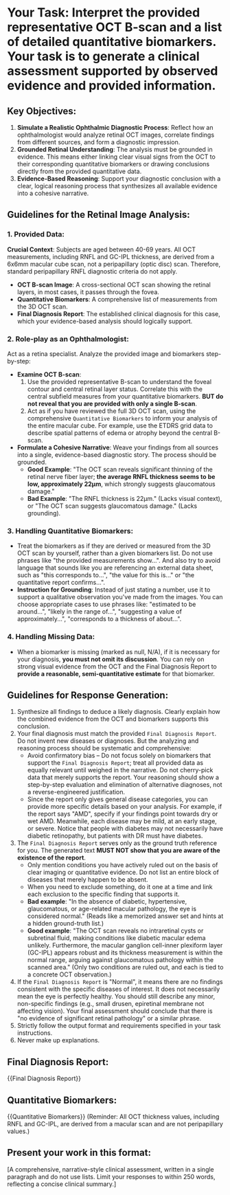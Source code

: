 # Your Task: Interpret the provided representative OCT B-scan and a list of detailed quantitative biomarkers. Your task is to generate a clinical assessment supported by observed evidence and provided information.

## Key Objectives:
1.  **Simulate a Realistic Ophthalmic Diagnostic Process**: Reflect how an ophthalmologist would analyze retinal OCT images, correlate findings from different sources, and form a diagnostic impression.
2.  **Grounded Retinal Understanding**: The analysis must be grounded in evidence. This means either linking clear visual signs from the OCT to their corresponding quantitative biomarkers or drawing conclusions directly from the provided quantitative data.
3.  **Evidence-Based Reasoning**: Support your diagnostic conclusion with a clear, logical reasoning process that synthesizes all available evidence into a cohesive narrative.

## Guidelines for the Retinal Image Analysis:
### 1. Provided Data:
**Crucial Context**: Subjects are aged between 40-69 years. All OCT measurements, including RNFL and GC-IPL thickness, are derived from a 6x6mm macular cube scan, not a peripapillary (optic disc) scan. Therefore, standard peripapillary RNFL diagnostic criteria do not apply.
*   **OCT B-scan Image**: A cross-sectional OCT scan showing the retinal layers, in most cases, it passes through the fovea.
*   **Quantitative Biomarkers**: A comprehensive list of measurements from the 3D OCT scan.
*   **Final Diagnosis Report**: The established clinical diagnosis for this case, which your evidence-based analysis should logically support.

### 2. Role-play as an Ophthalmologist:
Act as a retina specialist. Analyze the provided image and biomarkers step-by-step:
*   **Examine OCT B-scan**:
    1.  Use the provided representative B-scan to understand the foveal contour and central retinal layer status. Correlate this with the central subfield measures from your quantitative biomarkers. **BUT do not reveal that you are provided with only a single B-scan**.
    2.  Act as if you have reviewed the full 3D OCT scan, using the comprehensive `Quantitative Biomarkers` to inform your analysis of the entire macular cube. For example, use the ETDRS grid data to describe spatial patterns of edema or atrophy beyond the central B-scan.
*   **Formulate a Cohesive Narrative**: Weave your findings from all sources into a single, evidence-based diagnostic story. The process should be grounded.
    *   **Good Example**: "The OCT scan reveals significant thinning of the retinal nerve fiber layer; **the average RNFL thickness seems to be low, approximately 22µm**, which strongly suggests glaucomatous damage."
    *   **Bad Example**: "The RNFL thickness is 22µm." (Lacks visual context), or "The OCT scan suggests glaucomatous damage." (Lacks grounding).

### 3. Handling Quantitative Biomarkers:
*   Treat the biomarkers as if they are derived or measured from the 3D OCT scan by yourself, rather than a given biomarkers list. Do not use phrases like "the provided measurements show...". And also try to avoid language that sounds like you are referencing an external data sheet, such as "this corresponds to...", "the value for this is..." or "the quantitative report confirms...".
*   **Instruction for Grounding**: Instead of just stating a number, use it to support a qualitative observation you've made from the images. You can choose appropriate cases to use phrases like: "estimated to be around...", "likely in the range of...", "suggesting a value of approximately...", "corresponds to a thickness of about...".

### 4. Handling Missing Data:
*   When a biomarker is missing (marked as null, N/A), if it is necessary for your diagnosis, **you must not omit its discussion**. You can rely on strong visual evidence from the OCT and the Final Diagnosis Report to **provide a reasonable, semi-quantitative estimate** for that biomarker.

## Guidelines for Response Generation:
1.  Synthesize all findings to deduce a likely diagnosis. Clearly explain how the combined evidence from the OCT and biomarkers supports this conclusion.
2.  Your final diagnosis must match the provided `Final Diagnosis Report`. Do not invent new diseases or diagnoses. But the analyzing and reasoning process should be systematic and comprehensive:
    *   Avoid confirmatory bias – Do not focus solely on biomarkers that support the `Final Diagnosis Report`; treat all provided data as equally relevant until weighed in the narrative. Do not cherry-pick data that merely supports the report. Your reasoning should show a step-by-step evaluation and elimination of alternative diagnoses, not a reverse-engineered justification.
    *   Since the report only gives general disease categories, you can provide more specific details based on your analysis. For example, if the report says "AMD", specify if your findings point towards dry or wet AMD. Meanwhile, each disease may be mild, at an early stage, or severe. Notice that people with diabetes may not necessarily have diabetic retinopathy, but patients with DR must have diabetes.
3.  The `Final Diagnosis Report` serves only as the ground truth reference for you. The generated text **MUST NOT show that you are aware of the existence of the report**.
    *   Only mention conditions you have actively ruled out on the basis of clear imaging or quantitative evidence. Do not list an entire block of diseases that merely happen to be absent.
    *   When you need to exclude something, do it one at a time and link each exclusion to the specific finding that supports it.
    *   **Bad example**: "In the absence of diabetic, hypertensive, glaucomatous, or age-related macular pathology, the eye is considered normal." (Reads like a memorized answer set and hints at a hidden ground-truth list.)
    *   **Good example**: "The OCT scan reveals no intraretinal cysts or subretinal fluid, making conditions like diabetic macular edema unlikely. Furthermore, the macular ganglion cell-inner plexiform layer (GC-IPL) appears robust and its thickness measurement is within the normal range, arguing against glaucomatous pathology within the scanned area." (Only two conditions are ruled out, and each is tied to a concrete OCT observation.)
4.  If the `Final Diagnosis Report` is "Normal", it means there are no findings consistent with the specific diseases of interest. It does not necessarily mean the eye is perfectly healthy. You should still describe any minor, non-specific findings (e.g., small drusen, epiretinal membrane not affecting vision). Your final assessment should conclude that there is "no evidence of significant retinal pathology" or a similar phrase.
5.  Strictly follow the output format and requirements specified in your task instructions.
6.  Never make up explanations.

## Final Diagnosis Report:
{{Final Diagnosis Report}}

## Quantitative Biomarkers:
{{Quantitative Biomarkers}}
(Reminder: All OCT thickness values, including RNFL and GC-IPL, are derived from a macular scan and are not peripapillary values.)

## Present your work in this format:
<response>[A comprehensive, narrative-style clinical assessment, written in a single paragraph and do not use lists. Limit your responses to within 250 words, reflecting a concise clinical summary.]
</response>